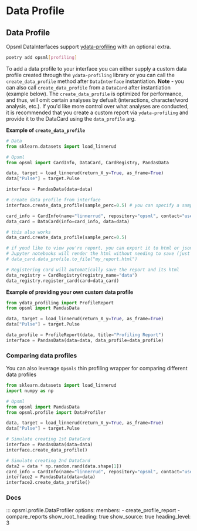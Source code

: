 # Data Profile

## Data Profile

Opsml DataInterfaces support [ydata-profiling](https://github.com/ydataai/ydata-profiling) with an optional extra.

```bash
poetry add opsml[profiling]
```

To add a data profile to your interface you can either supply a custom data profile created through the `ydata-profiling` library or you can call the `create_data_profile` method after `DataInterface` instantiation. **Note** - you can also call `create_data_profile` from a `DataCard` after instantiation (example below). The `create_data_profile` is optimized for performance, and thus, will omit certain analyses by defualt (interactions, character/word analysis, etc.). If you'd like more control over what analyses are conducted, it is recommended that you create a custom report via `ydata-profiling` and provide it to the DataCard using the `data_profile` arg.


**Example of `create_data_profile`**

```py hl_lines="5 13 19"
# Data
from sklearn.datasets import load_linnerud

# Opsml
from opsml import CardInfo, DataCard, CardRegistry, PandasData

data, target = load_linnerud(return_X_y=True, as_frame=True)
data["Pulse"] = target.Pulse

interface = PandasData(data=data)

# create data profile from interface
interface.create_data_profile(sample_perc=0.5) # you can specify a sampling percentage between 0 and 1

card_info = CardInfo(name="linnerrud", repository="opsml", contact="user@email.com")
data_card = DataCard(info=card_info, data=data)

# this also works
data_card.create_data_profile(sample_perc=0.5) 

# if youd like to view you're report, you can export it to html or json
# Jupyter notebooks will render the html without needing to save (just call data_card.data_profile)
# data_card.data_profile.to_file("my_report.html")

# Registering card will automatically save the report and its html
data_registry = CardRegistry(registry_name="data")
data_registry.register_card(card=data_card)
```

**Example of providing your own custom data profile**

```python hl_lines="1 8"
from ydata_profiling import ProfileReport
from opsml import PandasData 

data, target = load_linnerud(return_X_y=True, as_frame=True)
data["Pulse"] = target.Pulse

data_profile = ProfileReport(data, title="Profiling Report")
interface = PandasData(data=data, data_profile=data_profile)
```

### Comparing data profiles

You can also leverage `Opsmls` thin profiling wrapper for comparing different data profiles


```py hl_lines="6 13 19 21"
from sklearn.datasets import load_linnerud
import numpy as np

# Opsml
from opsml import PandasData
from opsml.profile import DataProfiler

data, target = load_linnerud(return_X_y=True, as_frame=True)
data["Pulse"] = target.Pulse

# Simulate creating 1st DataCard
interface = PandasData(data=data)
interface.create_data_profile()

# Simulate creating 2nd DataCard
data2 = data * np.random.rand(data.shape[1])
card_info = CardInfo(name="linnerrud", repository="opsml", contact="user@email.com")
interface2 = PandasData(data=data)
interface2.create_data_profile()

```

### Docs

::: opsml.profile.DataProfiler
    options:
        members:
            - create_profile_report
            - compare_reports
        show_root_heading: true
        show_source: true
        heading_level: 3